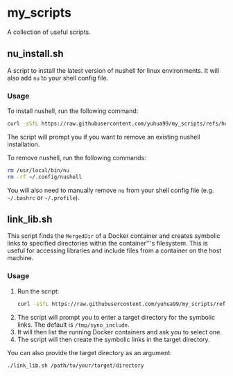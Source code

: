 # my_scripts

A collection of useful scripts.

## nu_install.sh

A script to install the latest version of nushell for linux environments. It will also add `nu` to your shell config file.

### Usage

To install nushell, run the following command:

```bash
curl -sSfL https://raw.githubusercontent.com/yuhua99/my_scripts/refs/heads/main/nu_install.sh | sh
```

The script will prompt you if you want to remove an existing nushell installation.

To remove nushell, run the following commands:

```bash
rm /usr/local/bin/nu
rm -rf ~/.config/nushell
```

You will also need to manually remove `nu` from your shell config file (e.g. `~/.bashrc` or `~/.profile`).

## link_lib.sh

This script finds the `MergedDir` of a Docker container and creates symbolic links to specified directories within the container'''s filesystem. This is useful for accessing libraries and include files from a container on the host machine.

### Usage

1.  Run the script:
    ```bash
    curl -sSfL https://raw.githubusercontent.com/yuhua99/my_scripts/refs/heads/main/link_lib.sh | bash
    ```
2.  The script will prompt you to enter a target directory for the symbolic links. The default is `/tmp/syno_include`.
3.  It will then list the running Docker containers and ask you to select one.
4.  The script will then create the symbolic links in the target directory.

You can also provide the target directory as an argument:

```bash
./link_lib.sh /path/to/your/target/directory
```
